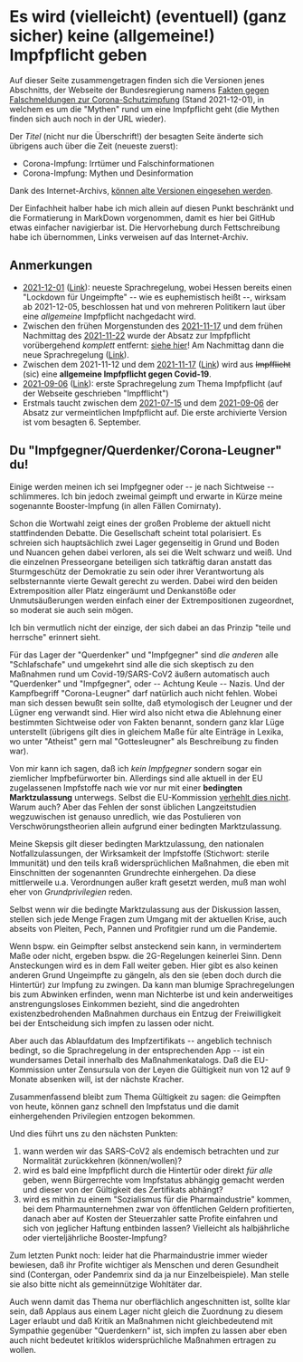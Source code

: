 # Es wird (vielleicht) (eventuell) (ganz sicher) keine (allgemeine!) Impfpflicht geben

Auf dieser Seite zusammengetragen finden sich die Versionen jenes Abschnitts, der Webseite der Bundesregierung namens [Fakten gegen Falschmeldungen zur Corona-Schutzimpfung](https://www.bundesregierung.de/breg-de/themen/corona-informationen-impfung/mythen-impfstoff-1831898) (Stand 2021-12-01), in welchem es um die "Mythen" rund um eine Impfpflicht geht (die Mythen finden sich auch noch in der URL wieder).

Der _Titel_ (nicht nur die Überschrift!) der besagten Seite änderte sich übrigens auch über die Zeit (neueste zuerst):

* Corona-Impfung: Irrtümer und Falschinformationen
* Corona-Impfung: Mythen und Desinformation

Dank des Internet-Archivs, [können alte Versionen eingesehen werden](https://web.archive.org/*/web/https://www.bundesregierung.de/breg-de/themen/corona-informationen-impfung/mythen-impfstoff-1831898).

Der Einfachheit halber habe ich mich allein auf diesen Punkt beschränkt und die Formatierung in MarkDown vorgenommen, damit es hier bei GitHub etwas einfacher navigierbar ist. Die Hervorhebung durch Fettschreibung habe ich übernommen, Links verweisen auf das Internet-Archiv.

## Anmerkungen

* [2021-12-01](2021-12-01.md) ([Link](https://web.archive.org/web/20211201171809/https://www.bundesregierung.de/breg-de/themen/corona-informationen-impfung/mythen-impfstoff-1831898/)): neueste Sprachregelung, wobei Hessen bereits einen "Lockdown für Ungeimpfte" -- wie es euphemistisch heißt --, wirksam ab 2021-12-05, beschlossen hat und von mehreren Politikern laut über eine _allgemeine_ Impfpflicht nachgedacht wird.
* Zwischen den frühen Morgenstunden des [2021-11-17](2021-11-17.md) und dem frühen Nachmittag des [2021-11-22](2021-11-22.md) wurde der Absatz zur Impfpflicht vorübergehend _komplett_ entfernt: [siehe hier](https://web.archive.org/web/20211122010813/https://www.bundesregierung.de/breg-de/themen/corona-informationen-impfung/mythen-impfstoff-1831898)! Am Nachmittag dann die neue Sprachregelung ([Link](https://web.archive.org/web/20211122133449/https://www.bundesregierung.de/breg-de/themen/corona-informationen-impfung/mythen-impfstoff-1831898/)).
* Zwischen dem 2021-11-12 und dem [2021-11-17](2021-11-17.md) ([Link](https://web.archive.org/web/20211117003955/https://www.bundesregierung.de/breg-de/themen/corona-informationen-impfung/mythen-impfstoff-1831898/)) wird aus ~~Impfflicht~~ (sic) eine **allgemeine Impfpflicht gegen Covid-19**.
* [2021-09-06](2021-09-06.md) ([Link](https://web.archive.org/web/20210906210857/https://www.bundesregierung.de/breg-de/themen/corona-informationen-impfung/mythen-impfstoff-1831898/)): erste Sprachregelung zum Thema Impfpflicht (auf der Webseite geschrieben "Impfflicht")
* Erstmals taucht zwischen dem [2021-07-15](https://web.archive.org/web/20210715222853/https://www.bundesregierung.de/breg-de/themen/corona-informationen-impfung/mythen-impfstoff-1831898) und dem [2021-09-06](2021-09-06.md) der Absatz zur vermeintlichen Impfpflicht auf. Die erste archivierte Version ist vom besagten 6. September.

## Du "Impfgegner/Querdenker/Corona-Leugner" du!

Einige werden meinen ich sei Impfgegner oder -- je nach Sichtweise -- schlimmeres. Ich bin jedoch zweimal geimpft und erwarte in Kürze meine sogenannte Booster-Impfung (in allen Fällen Comirnaty).

Schon die Wortwahl zeigt eines der großen Probleme der aktuell nicht stattfindenden Debatte. Die Gesellschaft scheint total polarisiert. Es schreien sich hauptsächlich zwei Lager gegenseitig in Grund und Boden und Nuancen gehen dabei verloren, als sei die Welt schwarz und weiß. Und die einzelnen Presseorgane beteiligen sich tatkräftig daran anstatt das Sturmgeschütz der Demokratie zu sein oder ihrer Verantwortung als selbsternannte vierte Gewalt gerecht zu werden. Dabei wird den beiden Extremposition aller Platz eingeräumt und Denkanstöße oder Unmutsäußerungen werden einfach einer der Extrempositionen zugeordnet, so moderat sie auch sein mögen.

Ich bin vermutlich nicht der einzige, der sich dabei an das Prinzip "teile und herrsche" erinnert sieht.

Für das Lager der "Querdenker" und "Impfgegner" sind _die anderen_ alle "Schlafschafe" und umgekehrt sind alle die sich skeptisch zu den Maßnahmen rund um Covid-19/SARS-CoV2 äußern automatisch auch "Querdenker" und "Impfgegner", oder -- Achtung Keule -- Nazis. Und der Kampfbegriff "Corona-Leugner" darf natürlich auch nicht fehlen. Wobei man sich dessen bewußt sein sollte, daß etymologisch der Leugner und der Lügner eng verwandt sind. Hier wird also nicht etwa die Ablehnung einer bestimmten Sichtweise oder von Fakten benannt, sondern ganz klar Lüge unterstellt (übrigens gilt dies in gleichem Maße für alte Einträge in Lexika, wo unter "Atheist" gern mal "Gottesleugner" als Beschreibung zu finden war).

Von mir kann ich sagen, daß ich _kein Impfgegner_ sondern sogar ein ziemlicher Impfbefürworter bin. Allerdings sind alle aktuell in der EU zugelassenen Impfstoffe nach wie vor nur mit einer **bedingten Marktzulassung** unterwegs. Selbst die EU-Kommission [verhehlt dies nicht](https://web.archive.org/web/*/https://ec.europa.eu/commission/presscorner/detail/de/qanda_20_2390). Warum auch? Aber das Fehlen der sonst üblichen Langzeitstudien wegzuwischen ist genauso unredlich, wie das Postulieren von Verschwörungstheorien allein aufgrund einer bedingten Marktzulassung.

Meine Skepsis gilt dieser bedingten Marktzulassung, den nationalen Notfallzulassungen, der Wirksamkeit der Impfstoffe (Stichwort: sterile Immunität) und den teils kraß widersprüchlichen Maßnahmen, die eben mit Einschnitten der sogenannten Grundrechte einhergehen. Da diese mittlerweile u.a. Verordnungen außer kraft gesetzt werden, muß man wohl eher von _Grundprivilegien_ reden.

Selbst wenn wir die bedingte Marktzulassung aus der Diskussion lassen, stellen sich jede Menge Fragen zum Umgang mit der aktuellen Krise, auch abseits von Pleiten, Pech, Pannen und Profitgier rund um die Pandemie.

Wenn bspw. ein Geimpfter selbst ansteckend sein kann, in vermindertem Maße oder nicht, ergeben bspw. die 2G-Regelungen keinerlei Sinn. Denn Ansteckungen wird es in dem Fall weiter geben. Hier gibt es also keinen anderen Grund Ungeimpfte zu gängeln, als den sie (eben doch durch die Hintertür) zur Impfung zu zwingen. Da kann man blumige Sprachregelungen bis zum Abwinken erfinden, wenn man Nichterbe ist und kein anderweitiges anstrengungsloses Einkommen bezieht, sind die angedrohten existenzbedrohenden Maßnahmen durchaus ein Entzug der Freiwilligkeit bei der Entscheidung sich impfen zu lassen oder nicht.

Aber auch das Ablaufdatum des Impfzertifikats -- angeblich technisch bedingt, so die Sprachregelung in der entsprechenden App -- ist ein wundersames Detail innerhalb des Maßnahmenkatalogs. Daß die EU-Kommission unter Zensursula von der Leyen die Gültigkeit nun von 12 auf 9 Monate absenken will, ist der nächste Kracher.

Zusammenfassend bleibt zum Thema Gültigkeit zu sagen: die Geimpften von heute, können ganz schnell den Impfstatus und die damit einhergehenden Privilegien entzogen bekommen.

Und dies führt uns zu den nächsten Punkten:

1. wann werden wir das SARS-CoV2 als endemisch betrachten und zur Normalität zurückkehren (können/wollen)?
2. wird es bald eine Impfpflicht durch die Hintertür oder direkt _für alle_ geben, wenn Bürgerrechte vom Impfstatus abhängig gemacht werden und dieser von der Gültigkeit des Zertifikats abhängt?
3. wird es mithin zu einem "Sozialismus für die Pharmaindustrie" kommen, bei dem Pharmaunternehmen zwar von öffentlichen Geldern profitierten, danach aber auf Kosten der Steuerzahler satte Profite einfahren und sich von jeglicher Haftung entbinden lassen? Vielleicht als halbjährliche oder vierteljährliche Booster-Impfung?

Zum letzten Punkt noch: leider hat die Pharmaindustrie immer wieder bewiesen, daß ihr Profite wichtiger als Menschen und deren Gesundheit sind (Contergan, oder Pandemrix sind da ja nur Einzelbeispiele). Man stelle sie also bitte nicht als gemeinnützige Wohltäter dar.

Auch wenn damit das Thema nur oberflächlich angeschnitten ist, sollte klar sein, daß Applaus aus einem Lager nicht gleich die Zuordnung zu diesem Lager erlaubt und daß Kritik an Maßnahmen nicht gleichbedeutend mit Sympathie gegenüber "Querdenkern" ist, sich impfen zu lassen aber eben auch nicht bedeutet kritiklos widersprüchliche Maßnahmen ertragen zu wollen.

